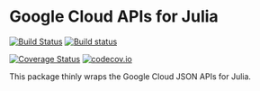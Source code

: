 # Google Cloud APIs for Julia

[![Build Status](https://travis-ci.org/joshbode/GoogleCloud.jl.svg?branch=master)](https://travis-ci.org/joshbode/GoogleCloud.jl)
[![Build status](https://ci.appveyor.com/api/projects/status/itmgxkcc75m9ulqd?svg=true)](https://ci.appveyor.com/project/JoshBode/googlecloud-jl)

[![Coverage Status](https://coveralls.io/repos/github/joshbode/GoogleCloud.jl/badge.svg?branch=master)](https://coveralls.io/github/joshbode/GoogleCloud.jl?branch=master)
[![codecov.io](http://codecov.io/github/joshbode/GoogleCloud.jl/coverage.svg?branch=master)](http://codecov.io/github/joshbode/GoogleCloud.jl?branch=master)

This package thinly wraps the Google Cloud JSON APIs for Julia.
